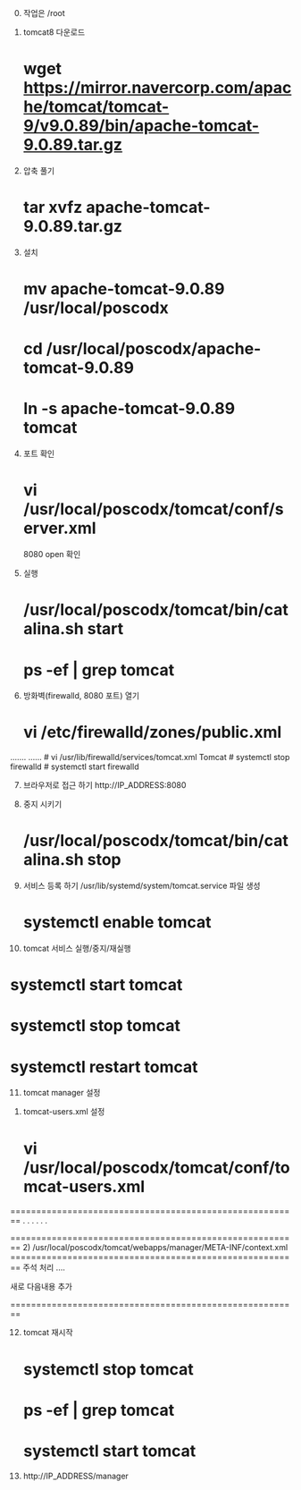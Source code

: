 0. 작업은 /root

1. tomcat8 다운로드
   # wget https://mirror.navercorp.com/apache/tomcat/tomcat-9/v9.0.89/bin/apache-tomcat-9.0.89.tar.gz

2. 압축 풀기
   # tar xvfz apache-tomcat-9.0.89.tar.gz

3. 설치
   # mv apache-tomcat-9.0.89 /usr/local/poscodx
   # cd /usr/local/poscodx/apache-tomcat-9.0.89
   # ln -s apache-tomcat-9.0.89 tomcat

4. 포트 확인
   # vi /usr/local/poscodx/tomcat/conf/server.xml

   8080 open 확인

5. 실행
   # /usr/local/poscodx/tomcat/bin/catalina.sh start
   # ps -ef | grep tomcat

6. 방화벽(firewalld, 8080 포트) 열기
   # vi /etc/firewalld/zones/public.xml
<zone>
.......
	<service name="tomcat">
......
</zone>
   # vi /usr/lib/firewalld/services/tomcat.xml
<service>
	<short>Tomcat</short>
	<description></description>
	<port protocol="tcp" port="8080" />
</service>
   # systemctl stop firewalld
   # systemctl start firewalld

7. 브라우저로 접근 하기
   http://IP_ADDRESS:8080

8. 중지 시키기
   # /usr/local/poscodx/tomcat/bin/catalina.sh stop

9. 서비스 등록 하기
   /usr/lib/systemd/system/tomcat.service 파일 생성
   # systemctl enable tomcat

10. tomcat 서비스 실행/중지/재실행
   # systemctl start tomcat
   # systemctl stop tomcat
   # systemctl restart tomcat

11. tomcat manager 설정
   1) tomcat-users.xml 설정
      # vi /usr/local/poscodx/tomcat/conf/tomcat-users.xml

========================================================
<tomcat-users>
  . . .
  . . . 
  <role rolename="manager"/>
  <role rolename="manager-gui" />
  <role rolename="manager-script" />
  <role rolename="manager-jmx" />
  <role rolename="manager-status" />
  <role rolename="admin"/>
  <user username="admin" password="manager" roles="admin,manager,manager-gui, manager-script, manager-jmx, manager-status"/>

</tomcat-users>
========================================================
   2) /usr/local/poscodx/tomcat/webapps/manager/META-INF/context.xml
========================================================
 주석 처리
<Context>
 ....
</Context>

새로 다음내용 추가
<Context antiResourceLocking="false" privileged="true" docBase="${catalina.home}/webapps/manager">
  <Valve className="org.apache.catalina.valves.RemoteAddrValve"
         allow="^.*$" />
</Context>

========================================================

12. tomcat 재시작
    # systemctl stop tomcat
    # ps -ef | grep tomcat
    # systemctl start tomcat

13. http://IP_ADDRESS/manager
